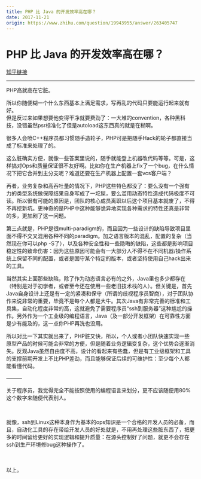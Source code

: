 ```yaml
---
title: PHP 比 Java 的开发效率高在哪？
date: 2017-11-21
origin: https://www.zhihu.com/question/19943955/answer/263405747
---
```

# PHP 比 Java 的开发效率高在哪？

[知乎链接](https://www.zhihu.com/question/19943955/answer/263405747)

---------

<span class="RichText ztext CopyrightRichText-richText" itemprop="text"><p>PHP高就高在它脏。</p><p>所以你随便糊一个什么东西基本上满足需求，写再乱的代码只要能运行起来就有好。<br>但是反过来如果想要他变得干净就要费劲了：一大堆的convention，各种黑科技，没错虽然psr标准化了但是autoload这东西真的就是在糊啊。</p><p>很多人会喷C++程序员都习惯随手造轮子，PHP可是把随手Hack的轮子都直接当成了标准来处理了的。</p><p>这么脏确实方便，就像一些答案里说的，随手就能登上机器改代码等等。可是，这样搞对Ops和质量保证很不友好啊。比如你在生产机器上fix了一个bug，在什么情况下把它合并到主分支呢？难道还要在生产机器上配置一套vcs客户端？</p><p>再者，业务复杂和高吞吐量的情况下，PHP这些特色都没了：要么没有一个强有力的类型系统做保障结果自身写成了一坨屎，要么滥用动态特性造成代码极度不可读。所以很有可能的原因是，团队的核心成员离职以后这个项目基本就废了，不得不再挖新坑。更神奇的是PHP中这种能够诡异地实现各种需求的特性还真是非常的多，更加剧了这一问题。</p><p>第三点就是，PHP是很multi-paradigm的，而且因为一些设计的缺陷导致项目里面不得不交叉混用各种不同的paradigm。加之语言版本的混乱，配置的复杂（当然现在你可以php -S了），以及各种安全性和一些隐晦的缺陷，这些都是影响项目稳定性的致命伤害：因为这些原因可能会有一大部分人不得不在不同机器/操作系统上保留不同的配置，或者是固守某个特定的版本，或者坚持使用自己hack出来的工具。</p><p>当然其实上面那些缺陷，除了作为动态语言必有的之外，Java里也多少都存在（特别是对于初学者，或者至今还在使用一些老旧技术栈的人）。但关键是，首先Java自身设计上还是有一定的紧凑和保守（所谓的歧视程序员智商），对于团队协作来说非常的重要，毕竟不是每个人都是大牛。其次Java有非常完善的标准和工具集，自动化程度非常的高，这就避免了需要程序员“ssh到服务器”这种尴尬的操作。另外作为一个工业级的编程语言，Java（及一部分开发框架）在可靠性方面是少有能及的，这一点你PHP再洗也没用。</p><p>所以对比一下其实就出来了，PHP脏又快，所以，个人或者小团队快速实现一些原型产品的时候可能会非常的方便，但是随着业务逻辑变复杂，这个优势会逐渐消失。反观Java虽然自由度不高，设计的看起来有些蠢，但是有工业级框架和工具的支撑前期开发上不比PHP差劲，而且能够保证后续的可维护性：至少每个人都能看懂代码。</p><p>———</p><p>关于程序员，我觉得完全不能按照使用的编程语言来划分，更不应该随便用80%这个数字来随便代表别人。</p><br><p>就像，ssh到Linux这种本身作为基本的ops知识是一个合格的开发人员的必备，而且，自动化工具的存在带给开发人员的好处就是，不用再处理这些脏东西了，把更多的时间留给更好的实现逻辑和提升质量：在源头控制好了问题，就更不会存在ssh到生产环境修bug这种操作了。</p><br><br>以上。</span>